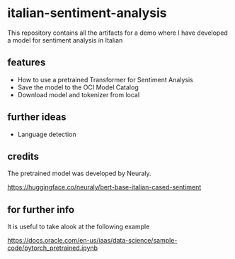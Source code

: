 # italian-sentiment-analysis
This repository contains all the artifacts for a demo where I have developed a model for sentiment analysis in Italian

## features
* How to use a pretrained Transformer for Sentiment Analysis
* Save the model to the OCI Model Catalog
* Download model and tokenizer from local

## further ideas
* Language detection

## credits
The pretrained model was developed by Neuraly.

https://huggingface.co/neuraly/bert-base-italian-cased-sentiment

## for further info
It is useful to take alook at the following example

https://docs.oracle.com/en-us/iaas/data-science/sample-code/pytorch_pretrained.ipynb


